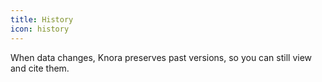 ```yaml
---
title: History
icon: history
---
```

When data changes, Knora preserves past versions, so you can still view and cite them.
